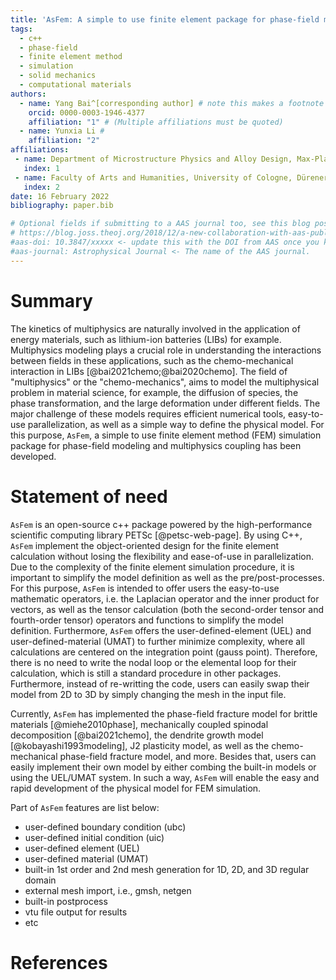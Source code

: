 ```yaml
---
title: 'AsFem: A simple to use finite element package for phase-field modeling and multiphysics simulation'
tags:
  - c++
  - phase-field
  - finite element method
  - simulation
  - solid mechanics
  - computational materials
authors:
  - name: Yang Bai^[corresponding author] # note this makes a footnote saying 'co-first author'
    orcid: 0000-0003-1946-4377
    affiliation: "1" # (Multiple affiliations must be quoted)
  - name: Yunxia Li #
    affiliation: "2"
affiliations:
 - name: Department of Microstructure Physics and Alloy Design, Max-Planck-Institut für Eisenforschung GmbH, Max-Planck-Strasse 1, 40237 Düsseldorf, Germany
   index: 1
 - name: Faculty of Arts and Humanities, University of Cologne, Dürener Straße 56–60, 50931 Köln, Germany
   index: 2
date: 16 February 2022
bibliography: paper.bib

# Optional fields if submitting to a AAS journal too, see this blog post:
# https://blog.joss.theoj.org/2018/12/a-new-collaboration-with-aas-publishing
#aas-doi: 10.3847/xxxxx <- update this with the DOI from AAS once you know it.
#aas-journal: Astrophysical Journal <- The name of the AAS journal.
---
```


# Summary

The kinetics of multiphysics are naturally involved in the application of energy materials, such as lithium-ion batteries (LIBs) for example. Multiphysics modeling plays a crucial role in understanding the interactions between fields in these applications, such as the chemo-mechanical interaction in LIBs [@bai2021chemo;@bai2020chemo]. The field of "multiphysics" or the "chemo-mechanics", aims to model the multiphysical problem in material science, for example, the diffusion of species, the phase transformation, and the large deformation under different fields. The major challenge of these models requires efficient numerical tools, easy-to-use parallelization, as well as a simple way to define the physical model. For this purpose, `AsFem`, a simple to use finite element method (FEM) simulation package for phase-field modeling and multiphysics coupling has been developed.


# Statement of need

`AsFem` is an open-source c++ package powered by the high-performance scientific computing library PETSc [@petsc-web-page]. By using C++, `AsFem` implement the object-oriented design for the finite element calculation without losing the flexibility and ease-of-use in parallelization. Due to the complexity of the finite element simulation procedure, it is important to simplify the model definition as well as the pre/post-processes. For this purpose, `AsFem` is intended to offer users the easy-to-use mathematic operators, i.e. the Laplacian operator and the inner product for vectors, as well as the tensor calculation (both the second-order tensor and fourth-order tensor) operators and functions to simplify the model definition. Furthermore, `AsFem` offers the user-defined-element (UEL) and user-defined-material (UMAT) to further minimize complexity, where all calculations are centered on the integration point (gauss point). Therefore, there is no need to write the nodal loop or the elemental loop for their calculation, which is still a standard procedure in other packages. Furthermore, instead of re-writting the code, users can easily swap their model from 2D to 3D by simply changing the mesh in the input file.

Currently, `AsFem` has implemented the phase-field fracture model for brittle materials [@miehe2010phase], mechanically coupled spinodal decomposition [@bai2021chemo], the dendrite growth model [@kobayashi1993modeling], J2 plasticity model, as well as the chemo-mechanical phase-field fracture model, and more. Besides that, users can easily implement their own model by either combing the built-in models or using the UEL/UMAT system. In such a way, `AsFem` will enable the easy and rapid development of the physical model for FEM simulation. 


Part of `AsFem` features are list below:

- user-defined boundary condition (ubc)
- user-defined initial condition (uic)
- user-defined element (UEL)
- user-defined material (UMAT)
- built-in 1st order and 2nd mesh generation for 1D, 2D, and 3D regular domain
- external mesh import, i.e., gmsh, netgen
- built-in postprocess
- vtu file output for results
- etc



# References 
